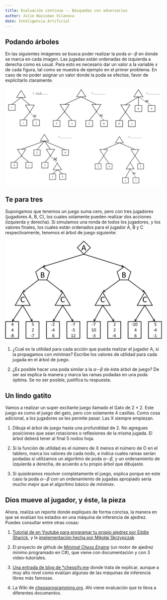 ```yaml
---
title: Evaluación continua -- Búsquedas con adversarios
author: Julio Waissman Vilanova
date: Inteligencia Artificial 
---
```


## Podando árboles

En las siguientes imágenes se busca poder realizar la poda $\alpha$--$\beta$ en donde se marca en cada imagen. Las jugadas están ordenadas de izquierda a derecha como es usual. Para esto es necesario dar un valor a la variable $x$ de cada figura, tal como se muestra de ejemplo en el primer problema. En caso de no poder asignar un valor donde la poda se efectúe, favor de explicitarlo claramente.

![](poda.png)

## Te para tres

Supongamos que tenemos un juego suma cero, pero con tres jugadores (jugadores A, B, C), los cuales solamente pueden realizar dos acciones (izquierda y derecha). Si simulamos una ronda de todos los jugadores, y los valores finales, los cuales están ordenados para el jugador A, B y C respectivamente, tenemos el árbol de juego siguiente:

![](tx3.png)

1. ¿Cual es la utilidad para cada acción que pueda realizar el jugador A, si la propagamos con *minimax*? Escribe los valores de utilidad para cada jugada en el árbol de juego.

2. ¿Es posible hacer una poda similar a la $\alpha$--$\beta$ de éste árbol de juego? De ser así explica la manera y marca las ramas podadas en una poda óptima. Se no ser posible, justifica tu respuesta.


## Un lindo gatito

Vamos a realizar un super excitante juego llamado el Gato de 2 × 2. Este juego es como el juego del gato, pero con solamente 4 casillas. Como cosa adicional, a los jugadores se les permite pasar. Las X siempre empiezan.

1. Dibuja el árbol de juego hasta una profundidad de 2. No agregues posiciones que sean rotaciones o reflexiones de la misma jugada. El árbol deberá tener al final 5 nodos hoja.

2. Si la función de utilidad es el número de X menos el número de O en el tablero, marca los valores de cada nodo, e indica cuales ramas serían podadas si utilizamos un algoritmo de poda $\alpha$--$\beta$, y un ordenamiento de izquierda a derecha, de acuerdo a tu propio árbol que dibujaste.

3. Si quisiéramos resolver completamente el juego, explica porque en este caso la poda $\alpha$--$\beta$ con un ordenamiento de jugadas apropiado sería mucho mejor que el algoritmo básico de *minimax*.

## Dios mueve al jugador, y éste, la pieza

Ahora, realiza un reporte donde expliques de forma concisa, la manera en que se evalúan los estados en una máquina de inferencia de ajedrez. Puedes consultar entre otras cosas:

1. [Tutorial de en Youtube para programar tu propio ajedrez por Eddie Sharick](https://www.youtube.com/channel/UCaEohRz5bPHywGBwmR18Qww), y la [implementación hecha por Mikołaj Skrzypczak](https://github.com/mikolaj-skrzypczak/chess-engine)

2. El proyecto de github de [*Minimal Chess Engine*](https://github.com/lithander/MinimalChessEngine) (un motor de ajedrez mínimo programado en C#), que viene con documentación y con 3 video-tutoriales.

3. [Una entrada de blog de *chessify.me](https://chessify.me/blog/chess-engine-evaluation) donde trata de explicar, aunque a muy alto nivel como evalúan algunas de las máquinas de inferencia libres más famosas.

4. La Wiki de [chessprogramming.org](https://www.chessprogramming.org/Main_Page). Ahi viene evaluación que te lleva a diferentes documentos.

